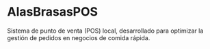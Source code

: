 # AlasBrasasPOS
Sistema de punto de venta (POS) local, desarrollado para optimizar la gestión de pedidos en negocios de comida rápida.
